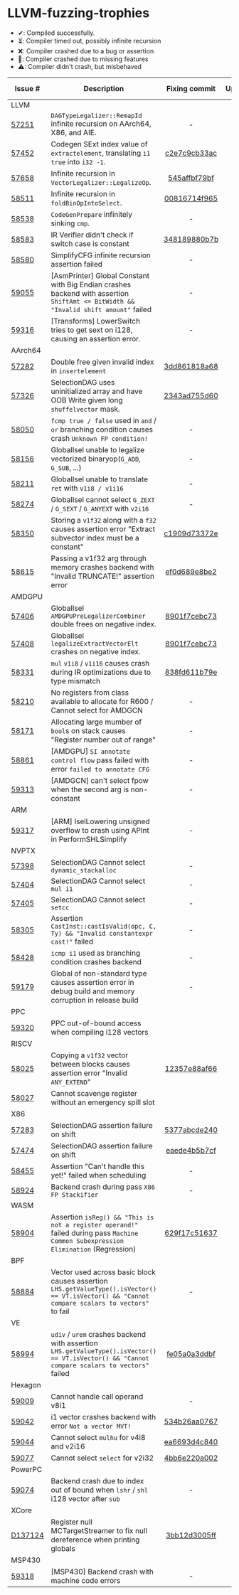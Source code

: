 # LLVM-fuzzing-trophies

- &#x2714;: Compiled successfully.
- &#x23F3;: Compiler timed out, possibly infinite recursion
- &#x274C;: Compiler crashed due to a bug or assertion
- &#x1F6A7;: Compiler crashed due to missing features
- &#x26A0;: Compiler didn't crash, but misbehaved

| Issue #                                                    | Description                                                                                                                                     |                                    Fixing commit                                    | Upstream  |  LLVM 15  |  LLVM 14  |
| ---------------------------------------------------------- | ----------------------------------------------------------------------------------------------------------------------------------------------- | :---------------------------------------------------------------------------------: | :-------: | :-------: | :-------: |
| LLVM                                                       |                                                                                                                                                 |                                                                                     |           |           |           |
| [57251](https://github.com/llvm/llvm-project/issues/57251) | `DAGTypeLegalizer::RemapId` infinite recursion on AArch64, X86, and AIE.                                                                        |                                          -                                          | &#x23F3;  | &#x23F3;  | &#x23F3;  |
| [57452](https://github.com/llvm/llvm-project/issues/57452) | Codegen SExt index value of `extractelement`, translating `i1 true` into `i32 -1`.                                                              | [c2e7c9cb33ac](https://reviews.llvm.org/rGc2e7c9cb33acbd118fe5011a1607d6cf8e21de34) | &#x2714;  | &#x274C;  | &#x274C;  |
| [57658](https://github.com/llvm/llvm-project/issues/57658) | Infinite recursion in `VectorLegalizer::LegalizeOp`.                                                                                            | [545affbf79bf](https://reviews.llvm.org/rG545affbf79bfbc19659a0f442f22558791aa4404) | &#x2714;  | &#x23F3;  | &#x23F3;  |
| [58511](https://github.com/llvm/llvm-project/issues/58511) | Infinite recursion in `foldBinOpIntoSelect`.                                                                                                    | [00816714f965](https://reviews.llvm.org/rG00816714f96505c59c236f3f0fd2eb815c57f674) | &#x2714;  | &#x23F3;  | &#x23F3;  |
| [58538](https://github.com/llvm/llvm-project/issues/58538) | `CodeGenPrepare` infinitely sinking `cmp`.                                                                                                      |                                          -                                          | &#x23F3;  | &#x23F3;  | &#x23F3;  |
| [58583](https://github.com/llvm/llvm-project/issues/58583) | IR Verifier didn't check if switch case is constant                                                                                             | [348189880b7b](https://reviews.llvm.org/rG348189880b7bc9513ccdd0ea3a1e255b4d3190e7) | &#x2714;  | &#x26A0;  | &#x26A0;  |
| [58580](https://github.com/llvm/llvm-project/issues/58580) | SimplifyCFG infinite recursion assertion failed                                                                                                 |                                          -                                          | &#x274C;  | &#x274C;  | &#x274C;  |
| [59055](https://github.com/llvm/llvm-project/issues/59055) | [AsmPrinter] Global Constant with Big Endian crashes backend with assertion `ShiftAmt <= BitWidth && "Invalid shift amount"` failed             |                                          -                                          | &#x274C;  | &#x274C;  | &#x274C;  |
| [59316](https://github.com/llvm/llvm-project/issues/59316) | [Transforms] LowerSwitch tries to get sext on i128, causing an assertion error.                                                                 |                                          -                                          | &#x274C;  | &#x274C;  | &#x274C;  |
| AArch64                                                    |                                                                                                                                                 |                                                                                     |           |           |           |
| [57282](https://github.com/llvm/llvm-project/issues/57282) | Double free given invalid index in `insertelement`                                                                                              | [3dd861818a68](https://reviews.llvm.org/rG3dd861818a68b2e0b21d426ee956ec8d69f89c88) | &#x2714;  | &#x274C;  | &#x274C;  |
| [57326](https://github.com/llvm/llvm-project/issues/57326) | SelectionDAG uses uninitialized array and have OOB Write given long `shuffelvector` mask.                                                       | [2343ad755d60](https://reviews.llvm.org/rG2343ad755d602fe67e3418d4edf0a5d0780045d6) | &#x2714;  | &#x274C;  | &#x274C;  |
| [58050](https://github.com/llvm/llvm-project/issues/58050) | `fcmp true / false` used in `and` / `or` branching condition causes crash `Unknown FP condition!`                                               |                                          -                                          | &#x274C;  | &#x274C;  | &#x274C;  |
| [58156](https://github.com/llvm/llvm-project/issues/58156) | GlobalIsel unable to legalize vectorized binaryop(`G_ADD`, `G_SUB`, ...)                                                                        |                                          -                                          | &#x1F6A7; | &#x1F6A7; | &#x1F6A7; |
| [58211](https://github.com/llvm/llvm-project/issues/58211) | GlobalIsel unable to translate `ret` with `v1i8 / v1i16`                                                                                        |                                          -                                          | &#x1F6A7; | &#x1F6A7; | &#x1F6A7; |
| [58274](https://github.com/llvm/llvm-project/issues/58274) | GlobalIsel cannot select `G_ZEXT` / `G_SEXT` / `G_ANYEXT` with `v2i16`                                                                          |                                          -                                          | &#x1F6A7; | &#x1F6A7; | &#x1F6A7; |
| [58350](https://github.com/llvm/llvm-project/issues/58350) | Storing a `v1f32` along with a `f32` causes assertion error "Extract subvector index must be a constant"                                        | [c1909d73372e](https://reviews.llvm.org/rGc1909d73372e669a44a2aefe82de873c2161cc44) | &#x2714;  | &#x274C;  | &#x274C;  |
| [58615](https://github.com/llvm/llvm-project/issues/58615) | Passing a v1f32 arg through memory crashes backend with "Invalid TRUNCATE!" assertion error                                                     | [ef0d689e8be2](https://reviews.llvm.org/rGef0d689e8be2ac22b2e2da477217c761354c0ff9) | &#x2714;  | &#x274C;  | &#x274C;  |
| AMDGPU                                                     |                                                                                                                                                 |                                                                                     |           |           |           |
| [57406](https://github.com/llvm/llvm-project/issues/57406) | GlobalIsel `AMDGPUPreLegalizerCombiner` double frees on negative index.                                                                         | [8901f7cebc73](https://reviews.llvm.org/rG8901f7cebc73383d0cda19a870ffe410a67653e9) | &#x2714;  | &#x274C;  | &#x274C;  |
| [57408](https://github.com/llvm/llvm-project/issues/57408) | GlobalIsel `legalizeExtractVectorElt` crashes on negative index.                                                                                | [8901f7cebc73](https://reviews.llvm.org/rG8901f7cebc73383d0cda19a870ffe410a67653e9) | &#x2714;  | &#x274C;  | &#x274C;  |
| [58331](https://github.com/llvm/llvm-project/issues/58331) | `mul` `v1i8` / `v1i16` causes crash during IR optimizations due to type mismatch                                                                | [838fd611b79e](https://reviews.llvm.org/rG838fd611b79e3514eead5dd724140df046172ef1) | &#x2714;  | &#x274C;  | &#x274C;  |
| [58210](https://github.com/llvm/llvm-project/issues/58210) | No registers from class available to allocate for R600 / Cannot select for AMDGCN                                                               |                                          -                                          | &#x1F6A7; | &#x1F6A7; | &#x1F6A7; |
| [58171](https://github.com/llvm/llvm-project/issues/58171) | Allocating large mumber of `bool`s on stack causes "Register number out of range"                                                               |                                          -                                          | &#x274C;  | &#x274C;  | &#x274C;  |
| [58861](https://github.com/llvm/llvm-project/issues/58861) | [AMDGPU] `SI annotate control flow` pass failed with error `failed to annotate CFG`                                                             |                                          -                                          | &#x274C;  | &#x274C;  | &#x274C;  |
| [59313](https://github.com/llvm/llvm-project/issues/59313) | [AMDGCN] can't select fpow when the second arg is non-constant                                                                                  |                                          -                                          | &#x1F6A7; | &#x1F6A7; | &#x1F6A7; |
| ARM                                                        |                                                                                                                                                 |                                                                                     |           |           |           |
| [59317](https://github.com/llvm/llvm-project/issues/59317) | [ARM] IselLowering unsigned overflow to crash using APInt in PerformSHLSimplify                                                                 |                                          -                                          | &#x274C;  | &#x274C;  | &#x274C;  |
| NVPTX                                                      |                                                                                                                                                 |                                                                                     |           |           |           |
| [57398](https://github.com/llvm/llvm-project/issues/57398) | SelectionDAG Cannot select `dynamic_stackalloc`                                                                                                 |                                          -                                          | &#x1F6A7; | &#x1F6A7; | &#x1F6A7; |
| [57404](https://github.com/llvm/llvm-project/issues/57404) | SelectionDAG Cannot select `mul i1`                                                                                                             |                                          -                                          | &#x1F6A7; | &#x1F6A7; | &#x1F6A7; |
| [57405](https://github.com/llvm/llvm-project/issues/57405) | SelectionDAG Cannot select `setcc`                                                                                                              |                                          -                                          | &#x1F6A7; | &#x1F6A7; | &#x1F6A7; |
| [58305](https://github.com/llvm/llvm-project/issues/58305) | Assertion `CastInst::castIsValid(opc, C, Ty) && "Invalid constantexpr cast!"` failed                                                            |                                          -                                          | &#x274C;  | &#x274C;  | &#x274C;  |
| [58428](https://github.com/llvm/llvm-project/issues/58428) | `icmp i1` used as branching condition crashes backend                                                                                           |                                          -                                          | &#x274C;  | &#x274C;  | &#x274C;  |
| [59179](https://github.com/llvm/llvm-project/issues/59179) | Global of non-standard type causes assertion error in debug build and memory corruption in release build                                        |                                          -                                          | &#x274C;  | &#x274C;  | &#x274C;  |
| PPC                                                        |                                                                                                                                                 |                                                                                     |           |           |           |
| [59320](https://github.com/llvm/llvm-project/issues/59320) | PPC out-of-bound access when compiling i128 vectors                                                                                             |                                                                                     | &#x274C;  | &#x274C;  | &#x274C;  |
| RISCV                                                      |                                                                                                                                                 |                                                                                     |           |           |           |
| [58025](https://github.com/llvm/llvm-project/issues/58025) | Copying a `v1f32` vector between blocks causes assertion error "Invalid `ANY_EXTEND`"                                                           | [12357e88af66](https://reviews.llvm.org/rG12357e88af669b00a5c4c607b93b716a6c474846) | &#x2714;  | &#x274C;  | &#x274C;  |
| [58027](https://github.com/llvm/llvm-project/issues/58027) | Cannot scavenge register without an emergency spill slot                                                                                        |                                                                                     | &#x274C;  | &#x274C;  | &#x274C;  |
| X86                                                        |                                                                                                                                                 |                                                                                     |           |           |           |
| [57283](https://github.com/llvm/llvm-project/issues/57283) | SelectionDAG assertion failure on shift                                                                                                         | [5377abcde240](https://reviews.llvm.org/rG5377abcde2409dc066b4b9e3425900df1eff927e) | &#x2714;  | &#x2714;  | &#x274C;  |
| [57474](https://github.com/llvm/llvm-project/issues/57474) | SelectionDAG assertion failure on shift                                                                                                         | [eaede4b5b7cf](https://reviews.llvm.org/rGeaede4b5b7cfc13ca0e484b4cb25b2f751d86fd9) | &#x2714;  | &#x2714;  | &#x274C;  |
| [58455](https://github.com/llvm/llvm-project/issues/58455) | Assertion "Can't handle this yet!" failed when scheduling                                                                                       |                                          -                                          | &#x1F6A7; | &#x1F6A7; | &#x1F6A7; |
| [58924](https://github.com/llvm/llvm-project/issues/58924) | Backend crash during pass `X86 FP Stackifier`                                                                                                   |                                          -                                          | &#x274C;  | &#x274C;  | &#x274C;  |
| WASM                                                       |                                                                                                                                                 |                                                                                     |           |           |           |
| [58904](https://github.com/llvm/llvm-project/issues/58904) | Assertion `isReg() && "This is not a register operand!"` failed during pass `Machine Common Subexpression Elimination` (Regression)             | [629f17c51637](https://reviews.llvm.org/rG629f17c5163762852db03581f187cf3b082a2a34) | &#x2714;  | &#x2714;  | &#x2714;  |
| BPF                                                        |                                                                                                                                                 |                                                                                     |           |           |           |
| [58884](https://github.com/llvm/llvm-project/issues/58884) | Vector used across basic block causes assertion `LHS.getValueType().isVector() == VT.isVector() && "Cannot compare scalars to vectors"` to fail |                                          -                                          | &#x274C;  | &#x274C;  | &#x274C;  |
| VE                                                         |                                                                                                                                                 |                                                                                     |           |           |           |
| [58994](https://github.com/llvm/llvm-project/issues/58994) | `udiv` / `urem` crashes backend with assertion `LHS.getValueType().isVector() == VT.isVector() && "Cannot compare scalars to vectors"` failed   | [fe05a0a3ddbf](https://reviews.llvm.org/rGfe05a0a3ddbf7fb54af9536331d39b138763e17a) | &#x2714;  | &#x274C;  | &#x274C;  |
| Hexagon                                                    |                                                                                                                                                 |                                                                                     |           |           |           |
| [59009](https://github.com/llvm/llvm-project/issues/59009) | Cannot handle call operand v8i1                                                                                                                 |                                          -                                          | &#x1F6A7; | &#x1F6A7; | &#x1F6A7; |
| [59042](https://github.com/llvm/llvm-project/issues/59042) | i1 vector crashes backend with error `Not a vector MVT!`                                                                                        | [534b26aa0767](https://reviews.llvm.org/rG534b26aa07675d7c4b579b1179e07ddf5e880d17) | &#x2714;  | &#x274C;  | &#x274C;  |
| [59044](https://github.com/llvm/llvm-project/issues/59044) | Cannot select `mulhu` for v4i8 and v2i16                                                                                                        | [ea6693d4c840](https://reviews.llvm.org/rGea6693d4c840272b5f9b83518b474ed7b2449744) | &#x2714;  | &#x274C;  | &#x274C;  |
| [59077](https://github.com/llvm/llvm-project/issues/59077) | Cannot select `select` for v2i32                                                                                                                | [4bb6e220a002](https://reviews.llvm.org/rG4bb6e220a002ab23e835a28364fdf071ef87d0d5) | &#x2714;  | &#x274C;  | &#x274C;  |
| PowerPC                                                    |                                                                                                                                                 |                                                                                     |           |           |           |
| [59074](https://github.com/llvm/llvm-project/issues/59074) | Backend crash due to index out of bound when `lshr` / `shl` i128 vector after `sub`                                                             |                                          -                                          | &#x274C;  | &#x274C;  | &#x274C;  |
| XCore                                                      |                                                                                                                                                 |                                                                                     |           |           |           |
| [D137124](https://reviews.llvm.org/D137124)                | Register null MCTargetStreamer to fix null dereference when printing globals                                                                    | [3bb12d3005ff](https://reviews.llvm.org/rG3bb12d3005ffdf5b2b34d4a84008e50ef4577e46) | &#x2714;  | &#x2714;  | &#x2714;  |
| MSP430                                                     |                                                                                                                                                 |                                                                                     |           |           |           |
| [59318](https://github.com/llvm/llvm-project/issues/59318) | [MSP430] Backend crash with machine code errors                                                                                                 |                                          -                                          | &#x274C;  | &#x274C;  | &#x274C;  |
